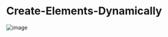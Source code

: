 # Create-Elements-Dynamically

![image](https://user-images.githubusercontent.com/83794482/167356749-14d72cb0-d24f-4315-afeb-24a0ed7076c9.png)

